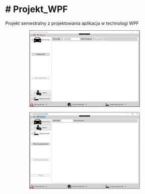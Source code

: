 <h1>
# Projekt_WPF
</h1>
Projekt semestralny z projektowania aplikacja w technologi WPF
<p align="center">
  <img src="https://github.com/marcinkozikowski/Projekt_WPF/blob/master/WPF_Project_Screens/1.PNG" width="350"/>
</p>

<p align="center">
  <img src="https://github.com/marcinkozikowski/Projekt_WPF/blob/master/WPF_Project_Screens/2.PNG" width="350"/>
</p>
